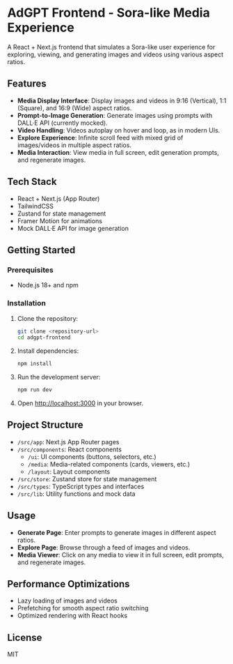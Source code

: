 # AdGPT Frontend - Sora-like Media Experience

A React + Next.js frontend that simulates a Sora-like user experience for exploring, viewing, and generating images and videos using various aspect ratios.

## Features

- **Media Display Interface**: Display images and videos in 9:16 (Vertical), 1:1 (Square), and 16:9 (Wide) aspect ratios.
- **Prompt-to-Image Generation**: Generate images using prompts with DALL·E API (currently mocked).
- **Video Handling**: Videos autoplay on hover and loop, as in modern UIs.
- **Explore Experience**: Infinite scroll feed with mixed grid of images/videos in multiple aspect ratios.
- **Media Interaction**: View media in full screen, edit generation prompts, and regenerate images.

## Tech Stack

- React + Next.js (App Router)
- TailwindCSS
- Zustand for state management
- Framer Motion for animations
- Mock DALL·E API for image generation

## Getting Started

### Prerequisites

- Node.js 18+ and npm

### Installation

1. Clone the repository:
   ```bash
   git clone <repository-url>
   cd adgpt-frontend
   ```

2. Install dependencies:
   ```bash
   npm install
   ```

3. Run the development server:
   ```bash
   npm run dev
   ```

4. Open [http://localhost:3000](http://localhost:3000) in your browser.

## Project Structure

- `/src/app`: Next.js App Router pages
- `/src/components`: React components
  - `/ui`: UI components (buttons, selectors, etc.)
  - `/media`: Media-related components (cards, viewers, etc.)
  - `/layout`: Layout components
- `/src/store`: Zustand store for state management
- `/src/types`: TypeScript types and interfaces
- `/src/lib`: Utility functions and mock data

## Usage

- **Generate Page**: Enter prompts to generate images in different aspect ratios.
- **Explore Page**: Browse through a feed of images and videos.
- **Media Viewer**: Click on any media to view it in full screen, edit prompts, and regenerate images.

## Performance Optimizations

- Lazy loading of images and videos
- Prefetching for smooth aspect ratio switching
- Optimized rendering with React hooks

## License

MIT
